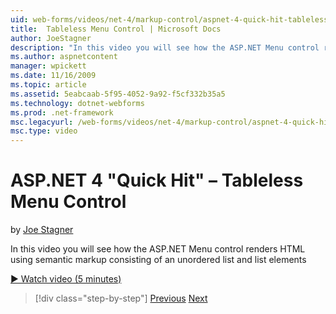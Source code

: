 ```yaml
---
uid: web-forms/videos/net-4/markup-control/aspnet-4-quick-hit-tableless-menu-control
title:  Tableless Menu Control | Microsoft Docs
author: JoeStagner
description: "In this video you will see how the ASP.NET Menu control renders HTML using semantic markup consisting of an unordered list and list elements"
ms.author: aspnetcontent
manager: wpickett
ms.date: 11/16/2009
ms.topic: article
ms.assetid: 5eabcaab-5f95-4052-9a92-f5cf332b35a5
ms.technology: dotnet-webforms
ms.prod: .net-framework
msc.legacyurl: /web-forms/videos/net-4/markup-control/aspnet-4-quick-hit-tableless-menu-control
msc.type: video
---
```

ASP.NET 4 "Quick Hit" – Tableless Menu Control
====================
by [Joe Stagner](https://github.com/JoeStagner)

In this video you will see how the ASP.NET Menu control renders HTML using semantic markup consisting of an unordered list and list elements 

[&#9654; Watch video (5 minutes)](https://channel9.msdn.com/Blogs/ASP-NET-Site-Videos/aspnet-4-quick-hit-tableless-menu-control)

>[!div class="step-by-step"]
[Previous](aspnet-4-quick-hit-table-free-templated-controls.md)
[Next](aspnet-4-quick-hit-hidden-field-divs.md)
